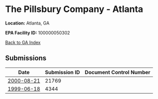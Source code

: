 # The Pillsbury Company - Atlanta

**Location:** Atlanta, GA

**EPA Facility ID:** 100000050302

[Back to GA Index](../../index.md)

## Submissions

| Date | Submission ID | Document Control Number |
|------|--------------|-------------------------|
| [2000-08-21](submissions/21769.md) | 21769 |  |
| [1999-06-18](submissions/4344.md) | 4344 |  |
